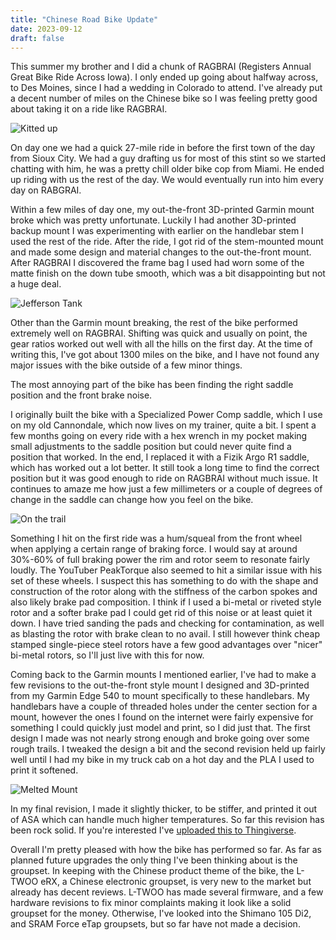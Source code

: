 ```yaml
---
title: "Chinese Road Bike Update"
date: 2023-09-12
draft: false
---
```


This summer my brother and I did a chunk of RAGBRAI (Registers Annual Great Bike Ride Across Iowa). I only ended up going about halfway across, to Des Moines, since I had a wedding in Colorado to attend. I've already put a decent number of miles on the Chinese bike so I was feeling pretty good about taking it on a ride like RAGBRAI.

![Kitted up](/images/kitted-up-bike.jpg)

On day one we had a quick 27-mile ride in before the first town of the day from Sioux City. We had a guy drafting us for most of this stint so we started chatting with him, he was a pretty chill older bike cop from Miami. He ended up riding with us the rest of the day. We would eventually run into him every day on RABGRAI. 

Within a few miles of day one, my out-the-front 3D-printed Garmin mount broke which was pretty unfortunate. Luckily I had another 3D-printed backup mount I was experimenting with earlier on the handlebar stem I used the rest of the ride. After the ride, I got rid of the stem-mounted mount and made some design and material changes to the out-the-front mount. After RAGBRAI I discovered the frame bag I used had worn some of the matte finish on the down tube smooth, which was a bit disappointing but not a huge deal.

![Jefferson Tank](/images/bike-tank.jpg)

Other than the Garmin mount breaking, the rest of the bike performed extremely well on RAGBRAI. Shifting was quick and usually on point, the gear ratios worked out well with all the hills on the first day. At the time of writing this, I've got about 1300 miles on the bike, and I have not found any major issues with the bike outside of a few minor things.

The most annoying part of the bike has been finding the right saddle position and the front brake noise.

I originally built the bike with a Specialized Power Comp saddle, which I use on my old Cannondale, which now lives on my trainer, quite a bit. I spent a few months going on every ride with a hex wrench in my pocket making small adjustments to the saddle position but could never quite find a position that worked. In the end, I replaced it with a Fizik Argo R1 saddle, which has worked out a lot better. It still took a long time to find the correct position but it was good enough to ride on RAGBRAI without much issue. It continues to amaze me how just a few millimeters or a couple of degrees of change in the saddle can change how you feel on the bike.

![On the trail](/images/bike-sign.jpg)

Something I hit on the first ride was a hum/squeal from the front wheel when applying a certain range of braking force. I would say at around 30%-60% of full braking power the rim and rotor seem to resonate fairly loudly. The YouTuber PeakTorque also seemed to hit a similar issue with his set of these wheels. I suspect this has something to do with the shape and construction of the rotor along with the stiffness of the carbon spokes and also likely brake pad composition. I think if I used a bi-metal or riveted style rotor and a softer brake pad I could get rid of this noise or at least quiet it down. I have tried sanding the pads and checking for contamination, as well as blasting the rotor with brake clean to no avail. I still however think cheap stamped single-piece steel rotors have a few good advantages over "nicer" bi-metal rotors, so I'll just live with this for now.

Coming back to the Garmin mounts I mentioned earlier, I've had to make a few revisions to the out-the-front style mount I designed and 3D-printed from my Garmin Edge 540 to mount specifically to these handlebars. My handlebars have a couple of threaded holes under the center section for a mount, however the ones I found on the internet were fairly expensive for something I could quickly just model and print, so I did just that. The first design I made was not nearly strong enough and broke going over some rough trails. I tweaked the design a bit and the second revision held up fairly well until I had my bike in my truck cab on a hot day and the PLA I used to print it softened. 

![Melted Mount](/images/melted-mount.jpg)

In my final revision, I made it slightly thicker, to be stiffer, and printed it out of ASA which can handle much higher temperatures. So far this revision has been rock solid. If you're interested I've [uploaded this to Thingiverse](https://www.thingiverse.com/thing:5987597).

Overall I'm pretty pleased with how the bike has performed so far. As far as planned future upgrades the only thing I've been thinking about is the groupset. In keeping with the Chinese product theme of the bike, the L-TWOO eRX, a Chinese electronic groupset, is very new to the market but already has decent reviews. L-TWOO has made several firmware, and a few hardware revisions to fix minor complaints making it look like a solid groupset for the money. Otherwise, I've looked into the Shimano 105 Di2, and SRAM Force eTap groupsets, but so far have not made a decision. 